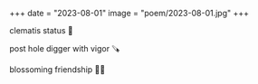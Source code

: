 +++
date = "2023-08-01"
image = "poem/2023-08-01.jpg"
+++

clematis status 🌿

post hole digger with vigor 🪚

blossoming friendship 👯‍♂️

